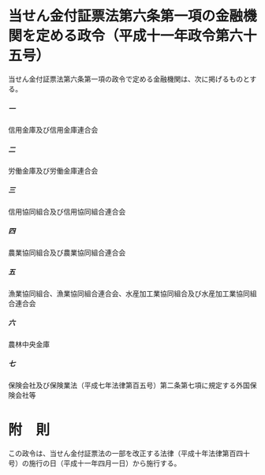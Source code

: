 # 当せん金付証票法第六条第一項の金融機関を定める政令（平成十一年政令第六十五号）
当せん金付証票法第六条第一項の政令で定める金融機関は、次に掲げるものとする。
##### 一
信用金庫及び信用金庫連合会
##### 二
労働金庫及び労働金庫連合会
##### 三
信用協同組合及び信用協同組合連合会
##### 四
農業協同組合及び農業協同組合連合会
##### 五
漁業協同組合、漁業協同組合連合会、水産加工業協同組合及び水産加工業協同組合連合会
##### 六
農林中央金庫
##### 七
保険会社及び保険業法（平成七年法律第百五号）第二条第七項に規定する外国保険会社等
# 附　則
この政令は、当せん金付証票法の一部を改正する法律（平成十年法律第百四十号）の施行の日（平成十一年四月一日）から施行する。
